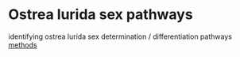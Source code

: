# Ostrea lurida sex pathways
identifying ostrea lurida sex determination / differentiation pathways
[methods](https://docs.google.com/document/d/1Dcy0a89Ip6q4RzOpfcFlDQ8WBUDnsqm1Z2Rk7ved8Ds/edit?usp=sharing)
